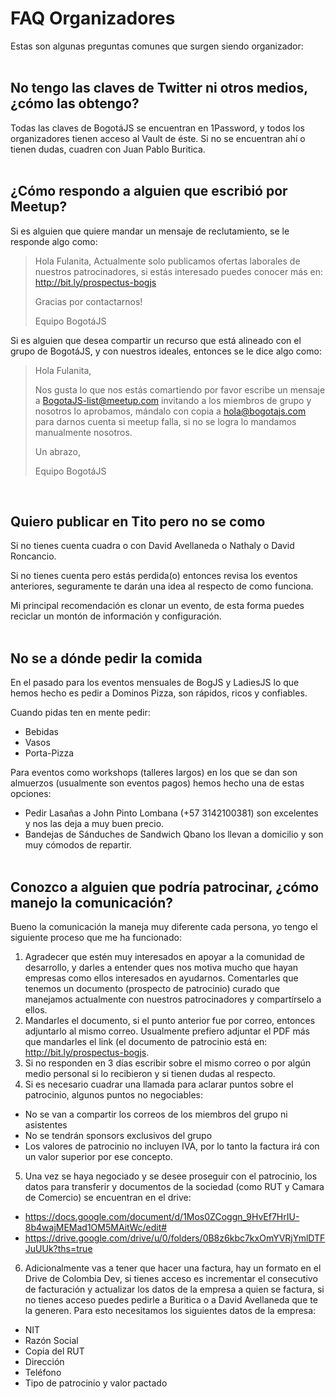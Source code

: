 # FAQ Organizadores

Estas son algunas preguntas comunes que surgen siendo organizador:
<br><br>

## No tengo las claves de Twitter ni otros medios, ¿cómo las obtengo?

Todas las claves de BogotáJS se encuentran en 1Password, y todos los organizadores tienen acceso al Vault de éste. Si no se encuentran ahí o tienen dudas, cuadren con Juan Pablo Buritica.
<br><br>

## ¿Cómo respondo a alguien que escribió por Meetup?

Si es alguien que quiere mandar un mensaje de reclutamiento, se le responde algo como:

> Hola Fulanita, 
> Actualmente solo publicamos ofertas laborales de nuestros patrocinadores, si estás interesado puedes conocer más en: http://bit.ly/prospectus-bogjs
> 
> Gracias por contactarnos!
>
> Equipo BogotáJS

Si es alguien que desea compartir un recurso que está alineado con el grupo de BogotáJS, y con nuestros ideales, entonces se le dice algo como:

> Hola Fulanita, 
> 
> Nos gusta lo que nos estás comartiendo por favor escribe un mensaje a BogotaJS-list@meetup.com invitando a los miembros de grupo y nosotros lo aprobamos, mándalo con copia a hola@bogotajs.com para darnos cuenta si meetup falla, si no se logra lo mandamos manualmente nosotros.
> 
> Un abrazo,
>
> Equipo BogotáJS

<br>

## Quiero publicar en Tito pero no se como

Si no tienes cuenta cuadra o con David Avellaneda o Nathaly o David Roncancio.

Si no tienes cuenta pero estás perdida(o) entonces revisa los eventos anteriores, seguramente te darán una idea al respecto de como funciona.

Mi principal recomendación es clonar un evento, de esta forma puedes reciclar un montón de información y configuración.
<br><br>


## No se a dónde pedir la comida

En el pasado para los eventos mensuales de BogJS y LadiesJS lo que hemos hecho es pedir a Dominos Pizza, son rápidos, ricos y confiables.

Cuando pidas ten en mente pedir:

- Bebidas
- Vasos
- Porta-Pizza

Para eventos como workshops (talleres largos) en los que se dan son almuerzos (usualmente son eventos pagos) hemos hecho una de estas opciones:

- Pedir Lasañas a John Pinto Lombana (+57 3142100381) son excelentes y nos las deja a muy buen precio.
- Bandejas de Sánduches de Sandwich Qbano los llevan a domicilio y son muy cómodos de repartir.
<br><br>


## Conozco a alguien que podría patrocinar, ¿cómo manejo la comunicación?

Bueno la comunicación la maneja muy diferente cada persona, yo tengo el siguiente proceso que me ha funcionado:

1. Agradecer que estén muy interesados en apoyar a la comunidad de desarrollo, y darles a entender ques nos motiva mucho que hayan empresas como ellos interesados en ayudarnos. Comentarles que tenemos un documento (prospecto de patrocinio) curado que manejamos actualmente con nuestros patrocinadores y compartírselo a ellos.
2. Mandarles el documento, si el punto anterior fue por correo, entonces adjuntarlo al mismo correo. Usualmente prefiero adjuntar el PDF más que mandarles el link (el documento de patrocinio está en: http://bit.ly/prospectus-bogjs.
3. Si no responden en 3 días escribir sobre el mismo correo o por algún medio personal si lo recibieron y si tienen dudas al respecto.
4. Si es necesario cuadrar una llamada para aclarar puntos sobre el patrocinio, algunos puntos no negociables:
  - No se van a compartir los correos de los miembros del grupo ni asistentes
  - No se tendrán sponsors exclusivos del grupo
  - Los valores de patrocinio no incluyen IVA, por lo tanto la factura irá con un valor superior por ese concepto.
5. Una vez se haya negociado y se desee proseguir con el patrocinio, los datos para transferir y documentos de la sociedad (como RUT y Camara de Comercio) se encuentran en el drive:
  - https://docs.google.com/document/d/1Mos0ZCoggn_9HvEf7HrIU-8b4wajMEMad1OM5MAitWc/edit#
  - https://drive.google.com/drive/u/0/folders/0B8z6kbc7kxOmYVRjYmlDTFJuUUk?ths=true
6. Adicionalmente vas a tener que hacer una factura, hay un formato en el Drive de Colombia Dev, si tienes acceso es incrementar el consecutivo de facturación y actualizar los datos de la empresa a quien se factura, si no tienes acceso puedes pedirle a Buritica o a David Avellaneda que te la generen. Para esto necesitamos los siguientes datos de la empresa:

- NIT
- Razón Social
- Copia del RUT
- Dirección
- Teléfono
- Tipo de patrocinio y valor pactado